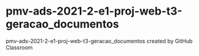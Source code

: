 # pmv-ads-2021-2-e1-proj-web-t3-geracao_documentos
pmv-ads-2021-2-e1-proj-web-t3-geracao_documentos created by GitHub Classroom
